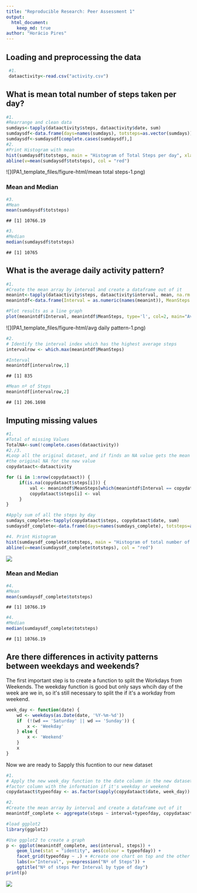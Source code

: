 ```yaml
---
title: "Reproducible Research: Peer Assessment 1"
output: 
  html_document:
    keep_md: true
author: "Horácio Pires"
---
```



## Loading and preprocessing the data

```r
 #1.
 dataactivity<-read.csv("activity.csv")
```


## What is mean total number of steps taken per day?

```r
#1.
#Rearrange and clean data
sumdays<-tapply(dataactivity$steps, dataactivity$date, sum)
sumdaysdf<-data.frame(days=names(sumdays), totsteps=as.vector(sumdays))
sumdaysdf<-sumdaysdf[complete.cases(sumdaysdf),]
#2.
#Print Histogram with mean
hist(sumdaysdf$totsteps, main = "Histogram of Total Steps per day", xlab = "Total Setps per day")
abline(v=mean(sumdaysdf$totsteps), col = "red")
```

![](PA1_template_files/figure-html/mean total steps-1.png)<!-- -->

### Mean and Median

```r
#3.
#Mean
mean(sumdaysdf$totsteps)
```

```
## [1] 10766.19
```

```r
#3.
#Median
median(sumdaysdf$totsteps)
```

```
## [1] 10765
```

## What is the average daily activity pattern?

```r
#1.
#Create the mean array by interval and create a dataframe out of it
meanint<-tapply(dataactivity$steps, dataactivity$interval, mean, na.rm = TRUE)
meanintdf<-data.frame(Interval = as.numeric(names(meanint)), MeanSteps = as.vector(meanint))

#Plot results as a line graph
plot(meanintdf$Interval, meanintdf$MeanSteps, type='l', col=2, main="Average number of steps by Interval", xlab="Time Intervals", ylab="Average number of steps")
```

![](PA1_template_files/figure-html/avg daily pattern-1.png)<!-- -->

```r
#2.
# Identify the interval index which has the highest average steps
intervalrow <- which.max(meanintdf$MeanSteps)
```

```r
#Interval
meanintdf[intervalrow,1]
```

```
## [1] 835
```

```r
#Mean nº of Steps
meanintdf[intervalrow,2]
```

```
## [1] 206.1698
```

## Imputing missing values

```r
#1.
#Total of missing Values
TotalNA<-sum(!complete.cases(dataactivity))
#2./3.
#Loop all the original dataset, and if finds an NA value gets the mean value for that interval from MeanInt and replace  
#the original NA for the new value
copydataact<-dataactivity

for (i in 1:nrow(copydataact)) {
     if(is.na(copydataact$steps[i])) {
         val <- meanintdf$MeanSteps[which(meanintdf$Interval == copydataact$interval[i])]
         copydataact$steps[i] <- val 
     }
}

#Apply sum of all the steps by day
sumdays_complete<-tapply(copydataact$steps, copydataact$date, sum)
sumdaysdf_complete<-data.frame(days=names(sumdays_complete), totsteps=as.vector(sumdays_complete))

#4. Print Histogram
hist(sumdaysdf_complete$totsteps, main = "Histogram of total number of steps per day with Input Values Replacing NA", xlab = "Steps per day"    )
abline(v=mean(sumdaysdf_complete$totsteps), col = "red")
```

![](PA1_template_files/figure-html/unnamed-chunk-6-1.png)<!-- -->
### Mean and Median

```r
#4.
#Mean
mean(sumdaysdf_complete$totsteps)
```

```
## [1] 10766.19
```

```r
#4.
#Median
median(sumdaysdf_complete$totsteps)
```

```
## [1] 10766.19
```

## Are there differences in activity patterns between weekdays and weekends?

The first important step is to create a function to split the Workdays from Weekends. The weekday function is good but only says whcih day of 
the week are we in, so it's still necessary to split the if it's a workday from weekend. 


```r
week_day <- function(date) {
    wd <- weekdays(as.Date(date, '%Y-%m-%d'))
    if  (!(wd == 'Saturday' || wd == 'Sunday')) {
        x <- 'Weekday'
    } else {
        x <- 'Weekend'
    }
    x
}
```
Now we are ready to Sapply this fucntion to our new dataset

```r
#1.
# Apply the new week_day function to the date column in the new dataset, creating a new
#factor column with the information if it's weekday or weekend
copydataact$typeofday <- as.factor(sapply(copydataact$date, week_day))

#2.
#Create the mean array by interval and create a dataframe out of it
meanintdf_complete <- aggregate(steps ~ interval+typeofday, copydataact, mean)

#load ggplot2
library(ggplot2)

#Use ggplot2 to create a graph
p <- ggplot(meanintdf_complete, aes(interval, steps)) +
    geom_line(stat = "identity", aes(colour = typeofday)) +
    facet_grid(typeofday ~ .) + #create one chart on top and the other below, .~typeofday creates side by side
    labs(x="Interval", y=expression("Nº of Steps")) +
    ggtitle("Nº of steps Per Interval by type of day")
print(p)
```

![](PA1_template_files/figure-html/unnamed-chunk-10-1.png)<!-- -->

